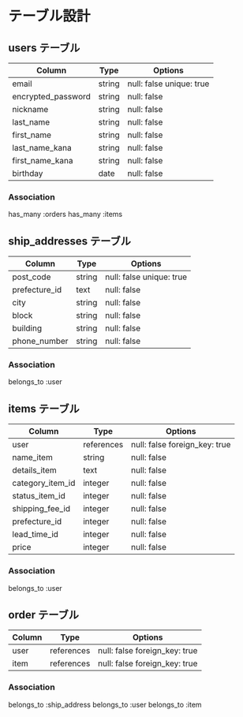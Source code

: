# テーブル設計

## users テーブル

| Column             | Type   | Options                 |
| ------------------ | ------ | ----------------------- |
| email              | string | null: false unique: true|
| encrypted_password | string | null: false             |
| nickname           | string | null: false             |
| last_name          | string | null: false             |
| first_name         | string | null: false             |
| last_name_kana     | string | null: false             |
| first_name_kana    | string | null: false             |
| birthday           | date   | null: false             |

### Association
has_many :orders
has_many :items


## ship_addresses テーブル

| Column             | Type       | Options                       |
| ------------------ | ---------- | ----------------------------- |
| post_code          | string     | null: false unique: true      |
| prefecture_id      | text       | null: false                   |
| city               | string     | null: false                   |
| block              | string     | null: false                   |
| building           | string     | null: false                   |
| phone_number       | string     | null: false                   |

### Association
belongs_to :user


## items テーブル

| Column             | Type       | Options                       |
| ------------------ | ---------- | ----------------------------- |
| user               | references | null: false foreign_key: true |
| name_item          | string     | null: false                   |
| details_item       | text       | null: false                   |
| category_item_id   | integer    | null: false                   |
| status_item_id     | integer    | null: false                   |
| shipping_fee_id    | integer    | null: false                   |
| prefecture_id      | integer    | null: false                   |
| lead_time_id       | integer    | null: false                   |
| price              | integer    | null: false                   |

### Association
belongs_to :user


## order テーブル

| Column             | Type       | Options                       |
| ------------------ | ---------- | ----------------------------- |
| user               | references | null: false foreign_key: true |
| item               | references | null: false foreign_key: true |

### Association
belongs_to :ship_address
belongs_to :user
belongs_to :item
